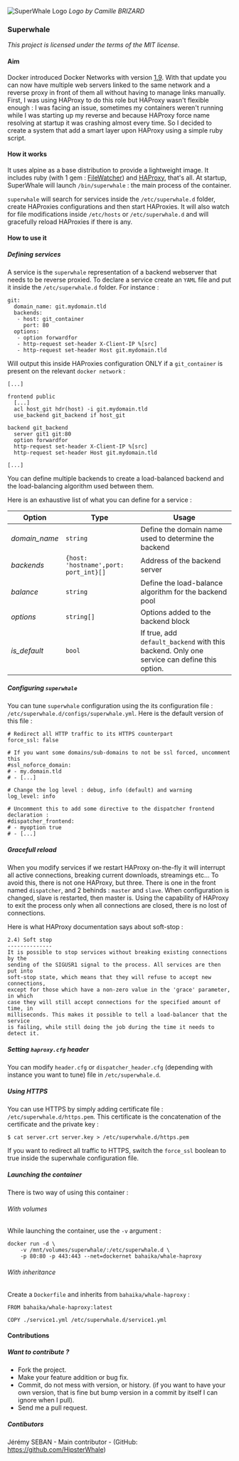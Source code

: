 ![SuperWhale Logo](https://raw.githubusercontent.com/Ingensi/superwhale/develop/doc/superwhale.png)
*Logo by Camille BRIZARD*

### Superwhale
*This project is licensed under the terms of the MIT license.*

#### Aim
Docker introduced Docker Networks with version [1.9](https://github.com/docker/docker/blob/master/CHANGELOG.md#190-2015-11-03). With that update you can now have multiple web servers linked to the same network and a reverse proxy in front of them all without having to manage links manually. First, I was using HAProxy to do this role but HAProxy wasn't flexible enough : I was facing an issue, sometimes my containers weren't running while I was starting up my reverse and because HAProxy force name resolving at startup it was crashing almost every time. So I decided to create a system that add a smart layer upon HAProxy using a simple ruby script.

#### How it works
It uses alpine as a base distribution to provide a lightweight image. It includes ruby (with 1 gem : [FileWatcher](https://github.com/thomasfl/filewatcher)) and [HAProxy](http://www.haproxy.org/), that's all. At startup, SuperWhale will launch `/bin/superwhale` : the main process of the container.

`superwhale` will search for services inside the `/etc/superwhale.d` folder, create HAProxies configurations and then start HAProxies. It will also watch for file modifications inside `/etc/hosts` or `/etc/superwhale.d` and will gracefully reload HAProxies if there is any.

#### How to use it

##### Defining services

A service is the `superwhale` representation of a backend webserver that needs to be reverse proxied. To declare a service create an `YAML` file and put it inside the `/etc/superwhale.d` folder. For instance :

```
git:
  domain_name: git.mydomain.tld
  backends:
   - host: git_container
     port: 80
  options:
   - option forwardfor
   - http-request set-header X-Client-IP %[src]
   - http-request set-header Host git.mydomain.tld
```

Will output this inside HAProxies configuration ONLY if a `git_container` is present on the relevant `docker network` :

```
[...]

frontend public
  [...]
  acl host_git hdr(host) -i git.mydomain.tld
  use_backend git_backend if host_git

backend git_backend
  server git1 git:80
  option forwardfor
  http-request set-header X-Client-IP %[src]
  http-request set-header Host git.mydomain.tld
  
[...]
```

You can define multiple backends to create a load-balanced backend and the load-balancing algorithm used between them.

Here is an exhaustive list of what you can define for a service :


| Option        | Type                | Usage |
|---------------|---------------------|-------|
| *domain_name* | `string`            | Define the domain name used to determine the backend |
| *backends*    | `{host: 'hostname',port: port_int}[]` | Address of the backend server |
| *balance*     | `string`            | Define the load-balance algorithm for the backend pool |
| *options*     | `string[]`          | Options added to the backend block |
| *is_default*  | `bool`              | If true, add `default_backend` with this backend. Only one service can define this option. |


##### Configuring `superwhale`

You can tune `superwhale` configuration using the its configuration file : `/etc/superwhale.d/configs/superwhale.yml`. Here is the default version of this file :

```
# Redirect all HTTP traffic to its HTTPS counterpart
force_ssl: false

# If you want some domains/sub-domains to not be ssl forced, uncomment this
#ssl_noforce_domain:
# - my.domain.tld
# - [...]

# Change the log level : debug, info (default) and warning
log_level: info

# Uncomment this to add some directive to the dispatcher frontend declaration :
#dispatcher_frontend:
# - myoption true
# - [...]
```

##### Gracefull reload

When you modify services if we restart HAProxy on-the-fly it will interrupt all active connections, breaking current downloads, streamings etc... To avoid this, there is not one HAProxy, but three. There is one in the front named `dispatcher`, and 2 behinds : `master` and `slave`. When configuration is changed, slave is restarted, then master is. Using the capability of HAProxy to exit the process only when all connections are closed, there is no lost of connections.

Here is what HAProxy documentation says about soft-stop : 
```
2.4) Soft stop
--------------
It is possible to stop services without breaking existing connections by the
sending of the SIGUSR1 signal to the process. All services are then put into
soft-stop state, which means that they will refuse to accept new connections,
except for those which have a non-zero value in the 'grace' parameter, in which
case they will still accept connections for the specified amount of time, in
milliseconds. This makes it possible to tell a load-balancer that the service
is failing, while still doing the job during the time it needs to detect it.
```

##### Setting `haproxy.cfg` header

You can modify `header.cfg` or `dispatcher_header.cfg` (depending with instance you want to tune) file in `/etc/superwhale.d`.

##### Using HTTPS

You can use HTTPS by simply adding certificate file : `/etc/superwhale.d/https.pem`. This certificate is the concatenation of the certificate and the private key :

```
$ cat server.crt server.key > /etc/superwhale.d/https.pem
```

If you want to redirect all traffic to HTTPS, switch the `force_ssl` boolean to true inside the superwhale configuration file.

##### Launching the container

There is two way of using this container :

###### With volumes

While launching the container, use the `-v` argument :
```
docker run -d \
	-v /mnt/volumes/superwhale/:/etc/superwhale.d \
	-p 80:80 -p 443:443 --net=dockernet bahaika/whale-haproxy
```

###### With inheritance

Create a `Dockerfile` and inherits from `bahaika/whale-haproxy` :

```
FROM bahaika/whale-haproxy:latest

COPY ./service1.yml /etc/superwhale.d/service1.yml
```

#### Contributions

##### Want to contribute ?

* Fork the project.
* Make your feature addition or bug fix.
* Commit, do not mess with version, or history. (if you want to have your own version, that is fine but bump version in a commit by itself I can ignore when I pull).
* Send me a pull request.

##### Contibutors

Jérémy SEBAN - Main contributor - (GitHub: https://github.com/HipsterWhale)

